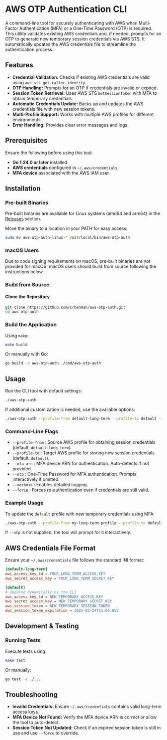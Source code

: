 # AWS OTP Authentication CLI

A command-line tool for securely authenticating with AWS when Multi-Factor Authentication (MFA) or a One-Time Password (OTP) is required. This utility validates existing AWS credentials and, if needed, prompts for an OTP to generate new temporary session credentials via AWS STS. It automatically updates the AWS credentials file to streamline the authentication process.

## Features

- **Credential Validation:** Checks if existing AWS credentials are valid using `aws sts get-caller-identity`.
- **OTP Handling:** Prompts for an OTP if credentials are invalid or expired.
- **Session Token Retrieval:** Uses AWS STS `GetSessionToken` with MFA to obtain temporary credentials.
- **Automatic Credentials Update:** Backs up and updates the AWS credentials file with new session tokens.
- **Multi-Profile Support:** Works with multiple AWS profiles for different environments.
- **Error Handling:** Provides clear error messages and logs.

## Prerequisites

Ensure the following before using this tool:

- **Go 1.24.0 or later** installed.
- **AWS credentials** configured in `~/.aws/credentials`.
- **MFA device** associated with the AWS IAM user.

## Installation

### Pre-built Binaries

Pre-built binaries are available for Linux systems (amd64 and arm64) in the [Releases](https://github.com/crbanman/aws-otp-auth/releases) section.

Move the binary to a location in your PATH for easy access:

```bash
sudo mv aws-otp-auth-linux-* /usr/local/bin/aws-otp-auth
```

### macOS Users

Due to code signing requirements on macOS, pre-built binaries are not provided for macOS. macOS users should build from source following the instructions below.

### Build from Source

#### Clone the Repository

```bash
git clone https://github.com/crbanman/aws-otp-auth.git
cd aws-otp-auth
```

### Build the Application

Using `make`:

```bash
make build
```

Or manually with Go:

```bash
go build -o aws-otp-auth ./cmd/aws-otp-auth
```

## Usage

Run the CLI tool with default settings:

```bash
./aws-otp-auth
```

If additional customization is needed, use the available options:

```bash
./aws-otp-auth --profile-from default-long-term --profile-to default --mfa-arn arn:aws:iam::123456789012:mfa/your-user --otp 123456 --verbose
```

### Command-Line Flags

- `--profile-from` : Source AWS profile for obtaining session credentials (default: `default-long-term`).
- `--profile-to` : Target AWS profile for storing new session credentials (default: `default`).
- `--mfa-arn` : MFA device ARN for authentication. Auto-detects if not provided.
- `--otp` : One-Time Password for MFA authentication. Prompts interactively if omitted.
- `--verbose` : Enables detailed logging.
- `--force` : Forces re-authentication even if credentials are still valid.

### Example Usage

To update the `default` profile with new temporary credentials using MFA:

```bash
./aws-otp-auth --profile-from my-long-term-profile --profile-to default --mfa-arn arn:aws:iam::123456789012:mfa/my-mfa-device
```

If `--otp` is not supplied, the tool will prompt for it interactively.

## AWS Credentials File Format

Ensure your `~/.aws/credentials` file follows the standard INI format:

```ini
[default-long-term]
aws_access_key_id = YOUR_LONG_TERM_ACCESS_KEY
aws_secret_access_key = YOUR_LONG_TERM_SECRET_KEY

[default]
# Updated dynamically by the CLI
aws_access_key_id = NEW_TEMPORARY_ACCESS_KEY
aws_secret_access_key = NEW_TEMPORARY_SECRET_KEY
aws_session_token = NEW_TEMPORARY_SESSION_TOKEN
aws_session_token_expiration = 2025-02-24T15:04:05Z
```

## Development & Testing

### Running Tests

Execute tests using:

```bash
make test
```

Or manually:

```bash
go test -v ./...
```

## Troubleshooting

- **Invalid Credentials:** Ensure `~/.aws/credentials` contains valid long-term access keys.
- **MFA Device Not Found:** Verify the MFA device ARN is correct or allow the tool to auto-detect.
- **Session Token Not Updated:** Check if an expired session token is still in use and use `--force` to override.
